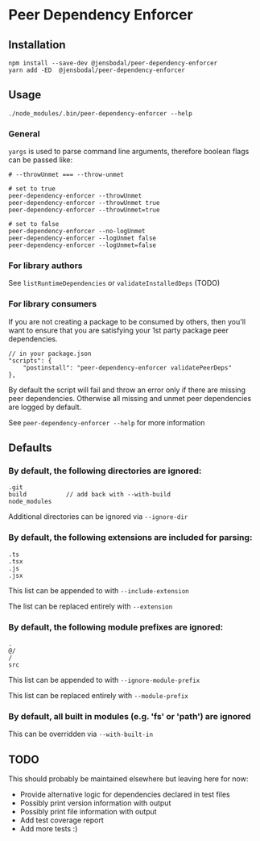 # Peer Dependency Enforcer

## Installation

```
npm install --save-dev @jensbodal/peer-dependency-enforcer
yarn add -ED  @jensbodal/peer-dependency-enforcer
```

## Usage

```
./node_modules/.bin/peer-dependency-enforcer --help
```

### General

`yargs` is used to parse command line arguments, therefore boolean flags can be passed like:

```
# --throwUnmet === --throw-unmet

# set to true
peer-dependency-enforcer --throwUnmet
peer-dependency-enforcer --throwUnmet true
peer-dependency-enforcer --throwUnmet=true

# set to false
peer-dependency-enforcer --no-logUnmet
peer-dependency-enforcer --logUnmet false
peer-dependency-enforcer --logUnmet=false
```

### For library authors

See `listRuntimeDependencies` or `validateInstalledDeps` (TODO)

### For library consumers

If you are not creating a package to be consumed by others, then you'll want to ensure that you are satisfying your 1st party package peer
dependencies.

```
// in your package.json
"scripts": {
    "postinstall": "peer-dependency-enforcer validatePeerDeps"
},
```

By default the script will fail and throw an error only if there are missing peer dependencies. Otherwise all missing and unmet
peer dependencies are logged by default.

See `peer-dependency-enforcer --help` for more information

## Defaults

### By default, the following directories are ignored:

```
.git
build           // add back with --with-build
node_modules
```

Additional directories can be ignored via `--ignore-dir`

### By default, the following extensions are included for parsing:

```
.ts
.tsx
.js
.jsx
```

This list can be appended to with `--include-extension`

The list can be replaced entirely with `--extension`

### By default, the following module prefixes are ignored:

```
.
@/
/
src
```

This list can be appended to with `--ignore-module-prefix`

This list can be replaced entirely with `--module-prefix`

### By default, all built in modules (e.g. 'fs' or 'path') are ignored

This can be overridden via `--with-built-in`

## TODO

This should probably be maintained elsewhere but leaving here for now:

* Provide alternative logic for dependencies declared in test files
* Possibly print version information with output
* Possibly print file information with output
* Add test coverage report
* Add more tests :)
